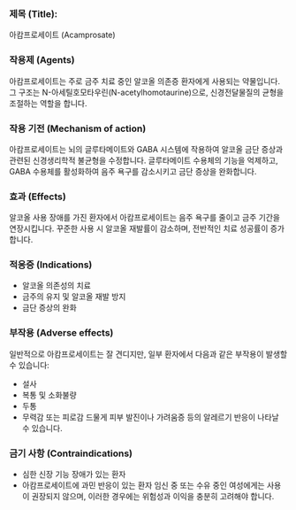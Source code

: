 

### 제목 (Title):
아캄프로세이트 (Acamprosate)

### 작용제 (Agents)
아캄프로세이트는 주로 금주 치료 중인 알코올 의존증 환자에게 사용되는 약물입니다. 그 구조는 N-아세틸호모타우린(N-acetylhomotaurine)으로, 신경전달물질의 균형을 조절하는 역할을 합니다.

### 작용 기전 (Mechanism of action)
아캄프로세이트는 뇌의 글루타메이트와 GABA 시스템에 작용하여 알코올 금단 증상과 관련된 신경생리학적 불균형을 수정합니다. 글루타메이트 수용체의 기능을 억제하고, GABA 수용체를 활성화하여 음주 욕구를 감소시키고 금단 증상을 완화합니다.

### 효과 (Effects)
알코올 사용 장애를 가진 환자에서 아캄프로세이트는 음주 욕구를 줄이고 금주 기간을 연장시킵니다. 꾸준한 사용 시 알코올 재발률이 감소하며, 전반적인 치료 성공률이 증가합니다.

### 적응증 (Indications)
- 알코올 의존성의 치료
- 금주의 유지 및 알코올 재발 방지
- 금단 증상의 완화

### 부작용 (Adverse effects)
일반적으로 아캄프로세이트는 잘 견디지만, 일부 환자에서 다음과 같은 부작용이 발생할 수 있습니다:
- 설사
- 복통 및 소화불량
- 두통
- 무력감 또는 피로감
드물게 피부 발진이나 가려움증 등의 알레르기 반응이 나타날 수 있습니다.

### 금기 사항 (Contraindications)
- 심한 신장 기능 장애가 있는 환자
- 아캄프로세이트에 과민 반응이 있는 환자
임신 중 또는 수유 중인 여성에게는 사용이 권장되지 않으며, 이러한 경우에는 위험성과 이익을 충분히 고려해야 합니다.